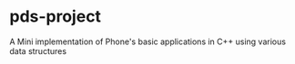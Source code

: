# pds-project
 A Mini implementation of Phone's basic applications in C++ using various data structures
